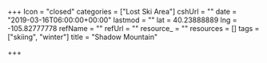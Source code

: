 +++
Icon = "closed"
categories = ["Lost Ski Area"]
cshUrl = ""
date = "2019-03-16T06:00:00+00:00"
lastmod = ""
lat = 40.23888889
lng = -105.82777778
refName = ""
refUrl = ""
resource_ = ""
resources = []
tags = ["skiing", "winter"]
title = "Shadow Mountain"

+++
